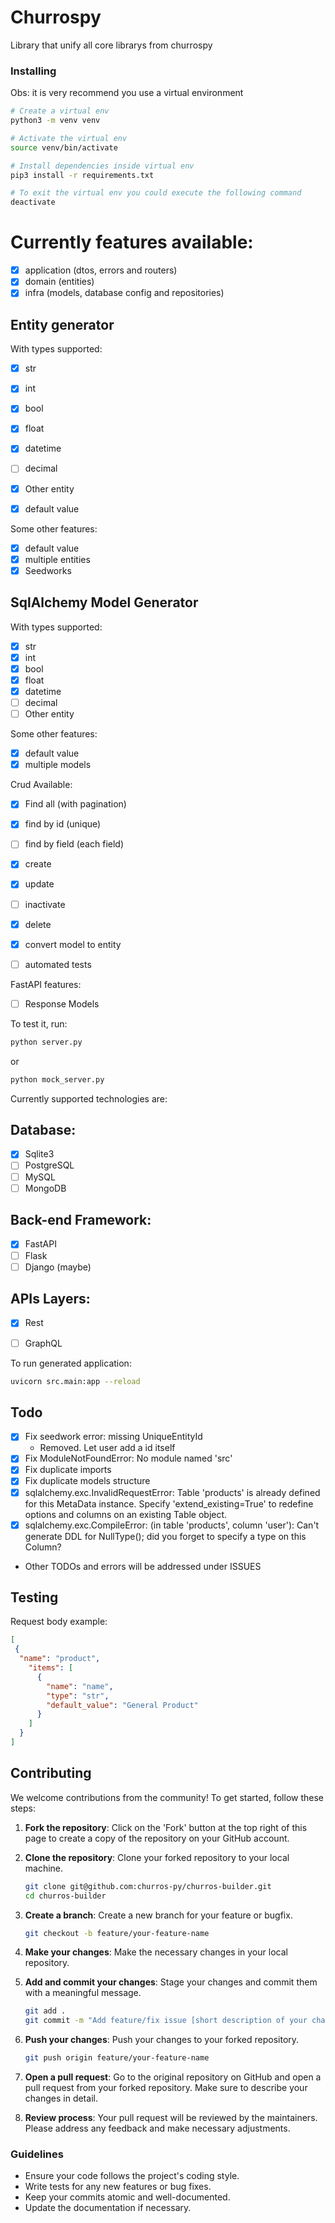 # Churrospy

Library that unify all core librarys from churrospy

### Installing
Obs: it is very recommend you use a virtual environment

```sh
# Create a virtual env
python3 -m venv venv

# Activate the virtual env
source venv/bin/activate

# Install dependencies inside virtual env
pip3 install -r requirements.txt

# To exit the virtual env you could execute the following command
deactivate
```

# Currently features available:
- [x] application (dtos, errors and routers)
- [x] domain (entities)
- [x] infra (models, database config and repositories)

## Entity generator
With types supported:
- [x] str
- [x] int
- [x] bool
- [x] float
- [x] datetime
- [ ] decimal
- [x] Other entity
- [x] default value



Some other features:
- [x] default value
- [x] multiple entities
- [x] Seedworks

## SqlAlchemy Model Generator
With types supported:
- [x] str
- [x] int
- [x] bool
- [x] float
- [x] datetime
- [ ] decimal
- [ ] Other entity

Some other features:
- [x] default value
- [x] multiple models

Crud Available:
- [x] Find all (with pagination)
- [x] find by id (unique)
- [ ] find by field (each field)
- [x] create
- [x] update
- [ ] inactivate
- [x] delete
- [x] convert model to entity
- [ ] automated tests


FastAPI features:
- [ ] Response Models


To test it, run:
```bash
python server.py
```
or
```bash
python mock_server.py
```

Currently supported technologies are:
## Database:
- [x] Sqlite3
- [ ] PostgreSQL
- [ ] MySQL
- [ ] MongoDB

## Back-end Framework:
- [x] FastAPI
- [ ] Flask
- [ ] Django (maybe)

## APIs Layers:
- [x] Rest
- [ ] GraphQL


To run generated application:
```bash
uvicorn src.main:app --reload
```


## Todo
- [x] Fix seedwork error: missing UniqueEntityId
    - Removed. Let user add a id itself
- [x] Fix ModuleNotFoundError: No module named 'src'
- [x] Fix duplicate imports
- [x] Fix duplicate models structure
- [x] sqlalchemy.exc.InvalidRequestError: Table 'products' is already defined for this MetaData instance.  Specify 'extend_existing=True' to redefine options and columns on an existing Table object.
- [x] sqlalchemy.exc.CompileError: (in table 'products', column 'user'): Can't generate DDL for NullType(); did you forget to specify a type on this Column?
- Other TODOs and errors will be addressed under ISSUES


## Testing

Request body example:
```json
[
 {
  "name": "product",
    "items": [
      {
        "name": "name",
        "type": "str", 
        "default_value": "General Product" 
      }
    ]
  }
]
```


## Contributing

We welcome contributions from the community! To get started, follow these steps:

1. **Fork the repository**: Click on the 'Fork' button at the top right of this page to create a copy of the repository on your GitHub account.

2. **Clone the repository**: Clone your forked repository to your local machine.
    ```sh
    git clone git@github.com:churros-py/churros-builder.git
    cd churros-builder
    ```

3. **Create a branch**: Create a new branch for your feature or bugfix.
    ```sh
    git checkout -b feature/your-feature-name
    ```

4. **Make your changes**: Make the necessary changes in your local repository.

5. **Add and commit your changes**: Stage your changes and commit them with a meaningful message.
    ```sh
    git add .
    git commit -m "Add feature/fix issue [short description of your changes]"
    ```

6. **Push your changes**: Push your changes to your forked repository.
    ```sh
    git push origin feature/your-feature-name
    ```

7. **Open a pull request**: Go to the original repository on GitHub and open a pull request from your forked repository. Make sure to describe your changes in detail.

8. **Review process**: Your pull request will be reviewed by the maintainers. Please address any feedback and make necessary adjustments.

### Guidelines

- Ensure your code follows the project's coding style.
- Write tests for any new features or bug fixes.
- Keep your commits atomic and well-documented.
- Update the documentation if necessary.
